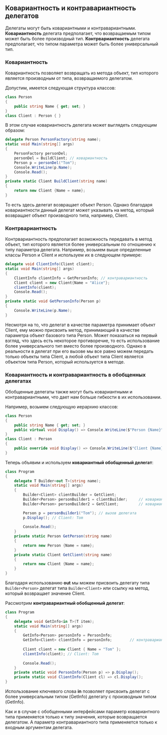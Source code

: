 ## Ковариантность и контравариантность делегатов

Делегаты могут быть ковариантными и контравариантными. **Ковариантность** делегата 
предполагает, что возвращаемым типом может быть более производный тип. **Контрвариантность** 
делегата предполагает, что типом параметра может быть более универсальный тип.

### Ковариантность

Ковариантность позволяет возвращать из метода объект, тип которого является производным от типа, возвращаемого 
делегатом.

Допустим, имеется следующая структура классов:

```cs
class Person
{
	public string Name { get; set; }
}
class Client : Person { }
```

В этом случае ковариантность делегата может выглядеть следующим образом:

```cs
delegate Person PersonFactory(string name);
static void Main(string[] args)
{
    PersonFactory personDel;
    personDel = BuildClient; // ковариантность
    Person p = personDel("Tom");
    Console.WriteLine(p.Name);  
    Console.Read();
}
private static Client BuildClient(string name)
{
    return new Client {Name = name};
}
```

То есть здесь делегат возвращает объект Person. Однако благодаря ковариантности данный делегат может указывать на метод, 
который возвращает объект производного типа, например, Client.

### Контрвариантность

Контрвариантность предполагает возможность передавать в метод объект, тип которого является более универсальным по отношению к типу параметра 
делегата. Например, возьмем выше определенные классы Person и Client и используем их в следующем примере:

```cs
delegate void ClientInfo(Client client);
static void Main(string[] args)
{
    ClientInfo clientInfo = GetPersonInfo; // контравариантность
    Client client = new Client{Name = "Alice"};
    clientInfo(client);
    Console.Read();
}
private static void GetPersonInfo(Person p)
{
    Console.WriteLine(p.Name);
}
```

Несмотря на то, что делегат в качестве параметра принимает объект Client, ему можно присвоить метод, принимающий в качестве параметра объект базового типа Person. 
Может показаться на первый взгляд, что здесь есть некоторое противоречие, то есть использование более универсального тип вместо более 
производного. Однако в реальности в делегат при его вызове мы все равно можем передать только объекты типа Client, а любой объект типа Client является объектом типа Person, который используется в методе.

### Ковариантность и контравариантность в обобщенных делегатах

Обобщенные делегаты также могут быть ковариантными и контравариантными, что дает нам больше гибкости в их использовании.

Например, возьмем следующую иерархию классов:

```cs
class Person
{
	public string Name { get; set; }
	public virtual void Display() => Console.WriteLine($"Person {Name}");
}
class Client : Person
{
	public override void Display() => Console.WriteLine($"Client {Name}");
}
```

Теперь объявим и используем **ковариантный обобщенный делегат**:

```cs
class Program
{
    delegate T Builder<out T>(string name);
    static void Main(string[] args)
    {
        Builder<Client> clientBuilder = GetClient;
		Builder<Person> personBuilder1 = clientBuilder;     // ковариантность
		Builder<Person> personBuilder2 = GetClient;         // ковариантность

		Person p = personBuilder1("Tom"); // вызов делегата
		p.Display(); // Client: Tom
		
        Console.Read();
    }
    private static Person GetPerson(string name)
    {
        return new Person {Name = name};
    }
    private static Client GetClient(string name)
    {
        return new Client {Name = name};
    }
}
```

Благодаря использованию **out** мы можем присвоить делегату типа `Builder<Person>` делегат типа 
`Builder<Client>` или ссылку на метод, который возвращает значение Client.

Рассмотрим **контравариантный обобщенный делегат**:

```cs
class Program
{
    delegate void GetInfo<in T>(T item);
    static void Main(string[] args)
    {
        GetInfo<Person> personInfo = PersonInfo;
        GetInfo<Client> clientInfo = personInfo;		// контравариантность
        
		Client client = new Client { Name = "Tom" };
        clientInfo(client); // Client: Tom
		
        Console.Read();
    }
    private static void PersonInfo(Person p) => p.Display();
    private static void ClientInfo(Client cl) => cl.Display();
}
```

Использование ключевого слова **in** позволяет присвоить делегат с более универсальным типом (GetInfo<Person>) 
делегату с производным типом (GetInfo<Client>).

Как и в случае с обобщенными интерфейсами параметр ковариантного типа применяется только к типу значения, которые возвращается делегатом. А 
параметр контравариантного типа применяется только к входным аргументам делегата.

